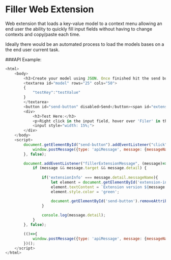 # Filler Web Extension

Web extension that loads a key-value model to a context menu allowing an end user the ability to quickly fill 
input fields without having to change contexts and copy/paste each time. 

Ideally there would be an automated process to load the models bases on a the end user current task.


###API Example:

```javascript
<html>
    <body>
        <h3>Create your model using JSON. Once finished hit the send button</h3>
        <textarea id="model" rows="25" cols="50">
        {
            "testKey":"testValue"
        }
        </textarea>
        <button id="send-button" disabled>Send</button><span id="extension-info" style="margin-left:10px;color:red;">Extension not installed</span>
        <div>
            <h3>Test Here:</h3>
            <p>Right click in the input field, hover over 'Filer' in the context menu, then 'Fill'</p>
            <input style="width: 15%;">
        </div>
    </body>
    <script>
        document.getElementById("send-button").addEventListener("click",() =>{
            window.postMessage({type: 'apiMessage', message: {messageName:'setModel', model:JSON.parse(document.getElementById('model').value) }}, "*");
        }, false);

        document.addEventListener("fillerExtensionMessage", (message)=>{
            if (message && message.target && message.detail) {
                
                if('extensionInfo' === message.detail.messageName){
                    let element = document.getElementById('extension-info');
                    element.textContent = `Extension version ${message.detail.message.extensionVersion} installed`; 
                    element.style.color = 'green';

                    document.getElementById('send-button').removeAttribute('disabled');
                }
                
                console.log(message.detail);
            }
        }, false);

        (()=>{
            window.postMessage({type: 'apiMessage', message: {messageName:'extensionInfo'}}, "*");
        })();
    </script>
</html>
```